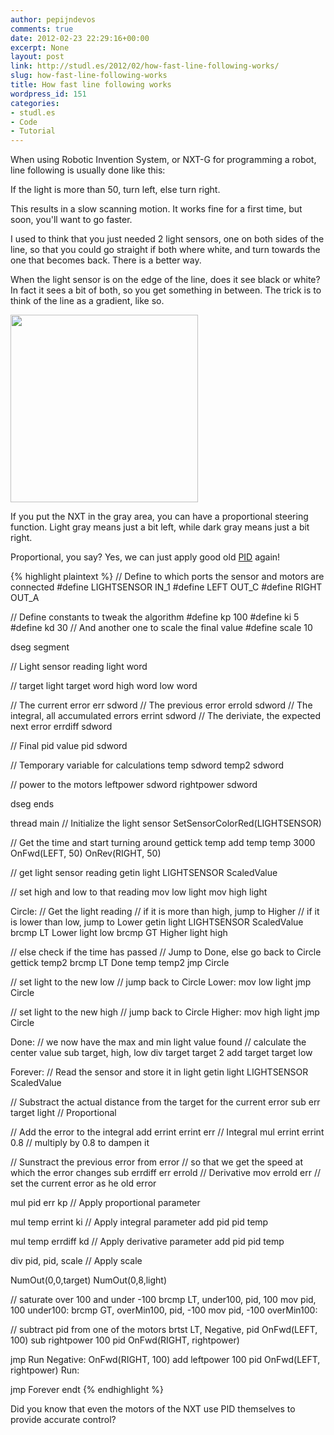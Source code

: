```yaml
---
author: pepijndevos
comments: true
date: 2012-02-23 22:29:16+00:00
excerpt: None
layout: post
link: http://studl.es/2012/02/how-fast-line-following-works/
slug: how-fast-line-following-works
title: How fast line following works
wordpress_id: 151
categories:
- studl.es
- Code
- Tutorial
---
```


When using Robotic Invention System, or NXT-G for programming a robot, line following is usually done like this:

If the light is more than 50, turn left, else turn right.

This results in a slow scanning motion. It works fine for a first time, but soon, you'll want to go faster.

I used to think that you just needed 2 light sensors, one on both sides of the line, so that you could go straight if both where white, and turn towards the one that becomes back. There is a better way.

When the light sensor is on the edge of the line, does it see black or white? In fact it sees a bit of both, so you get something in between. The trick is to think of the line as a gradient, like so.

<a href="http://studl.es/wp-content/uploads/2012/01/line.png"><img class="aligncenter size-medium wp-image-187" title="line" src="http://studl.es/wp-content/uploads/2012/01/line-300x300.png" alt="" width="300" height="300" /></a>

If you put the NXT in the gray area, you can have a proportional steering function. Light gray means just a bit left, while dark gray means just a bit right.

Proportional, you say? Yes, we can just apply good old <a href="http://studl.es/2012/02/about-pid-control/">PID</a> again!

{% highlight plaintext %}
// Define to which ports the sensor and motors are connected
#define LIGHTSENSOR IN_1
#define LEFT OUT_C
#define RIGHT OUT_A

// Define constants to tweak the algorithm
#define kp 100
#define ki 5
#define kd 30
// And another one to scale the final value
#define scale 10

dseg segment

// Light sensor reading
light word

// target light
target word
high word
low word

// The current error
err sdword
// The previous error
errold sdword
// The integral, all accumulated errors
errint sdword
// The deriviate, the expected next error
errdiff sdword

// Final pid value
pid sdword

// Temporary variable for calculations
temp sdword
temp2 sdword

// power to the motors
leftpower sdword
rightpower sdword

dseg ends

thread main
  // Initialize the light sensor
  SetSensorColorRed(LIGHTSENSOR)

  // Get the time and start turning around
  gettick temp
  add temp temp 3000
  OnFwd(LEFT, 50)
  OnRev(RIGHT, 50)

  // get light sensor reading
  getin light LIGHTSENSOR ScaledValue

  // set high and low to that reading
  mov low light
  mov high light

Circle:
  // Get the light reading
  // if it is more than high, jump to Higher
  // if it is lower than low, jump to Lower
  getin light LIGHTSENSOR ScaledValue
  brcmp LT Lower light low
  brcmp GT Higher light high

  // else check if the time has passed
  // Jump to Done, else go back to Circle
  gettick temp2
  brcmp LT Done temp temp2
  jmp Circle

// set light to the new low
// jump back to Circle
Lower:
  mov low light
  jmp Circle

// set light to the new high
// jump back to Circle
Higher:
  mov high light
  jmp Circle

Done:
  // we now have the max and min light value found
  // calculate the center value
  sub target, high, low
  div target target 2
  add target target low

Forever:
  // Read the sensor and store it in light
  getin light LIGHTSENSOR ScaledValue

  // Substract the actual distance from the target for the current error
  sub err target light // Proportional

  // Add the error to the integral
  add errint errint err // Integral
  mul errint errint 0.8 // multiply by 0.8 to dampen it

  // Sunstract the previous error from error
  // so that we get the speed at which the error changes
  sub errdiff err errold // Derivative
  mov errold err // set the current error as he old error

  mul pid err kp // Apply proportional parameter

  mul temp errint ki // Apply integral parameter
  add pid pid temp

  mul temp errdiff kd // Apply derivative parameter
  add pid pid temp

  div pid, pid, scale       // Apply scale

  NumOut(0,0,target)
  NumOut(0,8,light)

  // saturate over 100 and under -100
  brcmp LT, under100, pid, 100
  mov pid, 100
under100:
  brcmp GT, overMin100, pid, -100
  mov pid, -100
overMin100:

  // subtract pid from one of the motors
  brtst LT, Negative, pid
  OnFwd(LEFT, 100)
  sub rightpower 100 pid
  OnFwd(RIGHT, rightpower)

  jmp Run
Negative:
  OnFwd(RIGHT, 100)
  add leftpower 100 pid
  OnFwd(LEFT, rightpower)
Run:

  jmp Forever
endt
{% endhighlight %}

Did you know that even the motors of the NXT use PID themselves to provide accurate control?